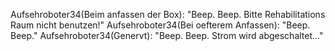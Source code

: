 Aufsehroboter34(Beim anfassen der Box): "Beep. Beep. Bitte Rehabilitations Raum nicht benutzen!"
Aufsehroboter34(Bei oefterem Anfassen): "Beep. Beep."
Aufsehroboter34(Genervt): "Beep. Beep. Strom wird abgeschaltet..."
